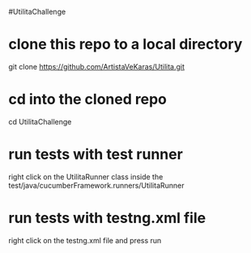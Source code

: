 #UtilitaChallenge

# clone this repo to a local directory
git clone https://github.com/ArtistaVeKaras/Utilita.git

# cd into the cloned repo
 cd UtilitaChallenge

# run tests with test runner
right click on the UtilitaRunner class inside the test/java/cucumberFramework.runners/UtilitaRunner

# run tests with testng.xml file
right click on the testng.xml file and press run
